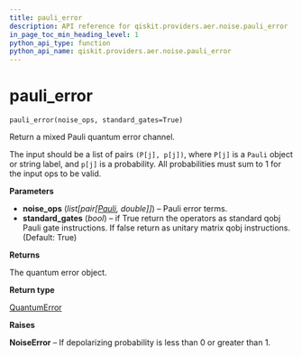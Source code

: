 ```yaml
---
title: pauli_error
description: API reference for qiskit.providers.aer.noise.pauli_error
in_page_toc_min_heading_level: 1
python_api_type: function
python_api_name: qiskit.providers.aer.noise.pauli_error
---
```


# pauli\_error

<span id="qiskit.providers.aer.noise.pauli_error" />

`pauli_error(noise_ops, standard_gates=True)`

Return a mixed Pauli quantum error channel.

The input should be a list of pairs `(P[j], p[j])`, where `P[j]` is a `Pauli` object or string label, and `p[j]` is a probability. All probabilities must sum to 1 for the input ops to be valid.

**Parameters**

*   **noise\_ops** (*list\[pair\[*[*Pauli*](qiskit.quantum_info.Pauli "qiskit.quantum_info.Pauli")*, double]]*) – Pauli error terms.
*   **standard\_gates** (*bool*) – if True return the operators as standard qobj Pauli gate instructions. If false return as unitary matrix qobj instructions. (Default: True)

**Returns**

The quantum error object.

**Return type**

[QuantumError](qiskit.providers.aer.noise.QuantumError "qiskit.providers.aer.noise.QuantumError")

**Raises**

**NoiseError** – If depolarizing probability is less than 0 or greater than 1.

